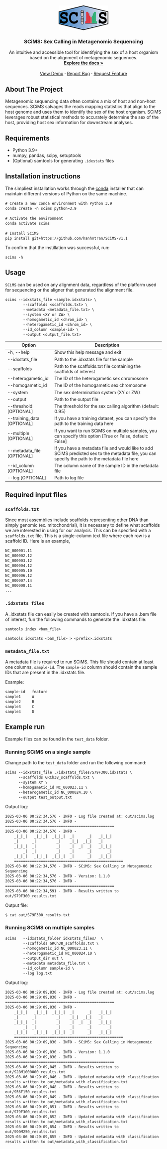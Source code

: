 <!-- PROJECT LOGO -->
<br />
<div align="center">
  <a href="https://github.com/othneildrew/Best-README-Template">
    <img src="static/scims_logo.png" alt="Logo" width="160" height="80">
  </a>

  <h3 align="center">SCiMS: Sex Calling in Metagenomic Sequencing</h3>

  <p align="center">
    An intuitive and accessible tool for identifying the sex of a host organism based on the alignment of metagenomic sequences.
    <br />
    <a href="https://github.com/hanhntran/SCiMS-v1.1"><strong>Explore the docs »</strong></a>
    <br />
    <br />
    <a href="https://github.com/hanhntran/SCiMS-v1.1">View Demo</a>
    &middot;
    <a href="https://github.com/hanhntran/SCiMS-v1.1/issues/new?labels=bug&template=bug-report---.md">Report Bug</a>
    &middot;
    <a href="https://github.com/hanhntran/SCiMS-v1.1/issues/new?labels=enhancement&template=feature-request---.md">Request Feature</a>
  </p>
</div>



<!-- ABOUT THE PROJECT -->
## About The Project

Metagenomic sequencing data often contains a mix of host and non-host sequences. SCiMS salvages the reads mapping statistics that align to the host genome and uses them to identify the sex of the host organism. SCiMS leverages robust statistical methods to accurately determine the sex of the host, providing host sex information for downstream analyses.




## Requirements

- Python 3.9+
- numpy, pandas, scipy, setuptools
- (Optional) samtools for generating `.idxstats` files 

## Installation instructions

The simpliest installation works through the [conda](https://docs.conda.io/en/latest/miniconda.html) installer that can maintain different versions of Python on the same machine. 

```
# Create a new conda environment with Python 3.9
conda create -n scims python=3.9

# Activate the environment
conda activate scims

# Install SCiMS
pip install git+https://github.com/hanhntran/SCiMS-v1.1
```

To confirm that the instillation was successful, run:
```
scims -h
```

## Usage
`SCiMS` can be used on any alignment data, regardless of the platform used for sequencing or the aligner that generated the alignment file. 

```
scims --idxstats_file <sample.idxstats> \
        --scaffolds <scaffolds.txt> \
        --metadata <metadata_file.txt> \
        --system <XY or ZW> \
        --homogametic_id <chrom_id> \
        --heterogametic_id <chrom_id> \
        --id_column <sample-id> \
        --output <output_file.txt>
```
| Option             | Description                                                                          |
|--------------------|----------------------------------------------------------------------------------|
| -h, --help         | Show this help message and exit                                                      |
| --idxstats_file    | Path to the .idxstats file for the sample                                             |
| --scaffolds        | Path to the scaffolds.txt file containing the scaffolds of interest                     |
| --heterogametic_id | The ID of the heterogametic sex chromosome                                             |
| --homogametic_id   | The ID of the homogametic sex chromosome                                               |
| --system           | The sex determination system (XY or ZW)                                                |
| --output           | Path to the output file                                                                |
| --threshold [OPTIONAL]        | The threshold for the sex calling algorithm (default: 0.95)                             |
| --training_data [OPTIONAL]    | If you have a training dataset, you can specify the path to the training data here        |
| --multiple [OPTIONAL]    | If you want to run SCiMS on multiple samples, you can specify this option [True or False, default: False]         |
| --metadata_file [OPTIONAL]    | If you have a metadata file and would like to add SCiMS predicted sex to the metadata file, you can specify the path to the metadata file here         |
| --id_column [OPTIONAL]        | The column name of the sample ID in the metadata file                                  |
| --log [OPTIONAL]    | Path to log file         |
## Required input files

### `scaffolds.txt`
Since most assemblies include scaffolds representing other DNA than simply genomic (ex. mitochondrial), it is necessary to define what scaffolds we are interested in using for our analysis. This can be specified with a ```scaffolds.txt``` file. This is a single-column text file where each row is a scaffold ID. Here is an example, 
```
NC_000001.11
NC_000002.12
NC_000003.12
NC_000004.12
NC_000005.10
NC_000006.12
NC_000007.14
NC_000008.11
...
``` 

### `.idxstats files`
A .idxstats file can easily be created with samtools. If you have a .bam file of interest, fun the following commands to generate the .idxstats file:

```shell
samtools index <bam_file>
```

```shell
samtools idxstats <bam_file> > <prefix>.idxstats
```

### `metadata_file.txt`
A metadata file is required to run SCiMS. This file should contain at least one columns, `sample-id`. The `sample-id` column should contain the sample IDs that are present in the .idxstats file. 

Example:
```
sample-id	feature
sample1		A
sample2		B
sample3		C
sample4		D

```

## Example run
Example files can be found in the ```test_data``` folder.

### Running SCiMS on a single sample
Change path to the ```test_data``` folder and run the following command:
```
scims --idxstats_file ./idxstats_files/S79F300.idxstats \
      --scaffolds GRCh38_scaffolds.txt \
      --system XY \
      --homogametic_id NC_000023.11 \
      --heterogametic_id NC_000024.10 \
      --output test_output.txt
```

Output log:
```
2025-03-06 00:22:34,576 - INFO - Log file created at: out/scims.log
2025-03-06 00:22:34,576 - INFO -  
=================================================
2025-03-06 00:22:34,576 - INFO - 
    _|_|_|   _|_|_|  _|_|_|  _|      _|   _|_|_|  
    _|      _|         _|    _|_|  _|_|   _|        
    _|_|_|  _|         _|    _|  _|  _|   _|_|_|    
        _|  _|         _|    _|      _|       _|  
    _|_|_|   _|_|_|  _|_|_|  _|      _|   _|_|_|    
    =================================================
2025-03-06 00:22:34,576 - INFO - SCiMS: Sex Calling in Metagenomic Sequencing
2025-03-06 00:22:34,576 - INFO - Version: 1.1.0
2025-03-06 00:22:34,576 - INFO - =================================================
2025-03-06 00:22:34,591 - INFO - Results written to out/S79F300_results.txt
```
Output file:
```
$ cat out/S79F300_results.txt
```

### Running SCiMS on multiple samples

```
scims   --idxstats_folder idxstats_files/  \
        --scaffolds GRCh38_scaffolds.txt \
        --homogametic_id NC_000023.11 \
        --heterogametic_id NC_000024.10 \
        --output_dir out \
        --metadata metadata_file.txt \
        --id_column sample-id \
        --log log.txt
```

Output log:
```
2025-03-06 00:29:09,830 - INFO - Log file created at: out/scims.log
2025-03-06 00:29:09,830 - INFO -  
=================================================
2025-03-06 00:29:09,830 - INFO - 
    _|_|_|   _|_|_|  _|_|_|  _|      _|   _|_|_|  
    _|      _|         _|    _|_|  _|_|   _|        
    _|_|_|  _|         _|    _|  _|  _|   _|_|_|    
        _|  _|         _|    _|      _|       _|  
    _|_|_|   _|_|_|  _|_|_|  _|      _|   _|_|_|    
    =================================================
2025-03-06 00:29:09,830 - INFO - SCiMS: Sex Calling in Metagenomic Sequencing
2025-03-06 00:29:09,830 - INFO - Version: 1.1.0
2025-03-06 00:29:09,830 - INFO - =================================================
2025-03-06 00:29:09,845 - INFO - Results written to out/S28M1000000_results.txt
2025-03-06 00:29:09,846 - INFO - Updated metadata with classification results written to out/metadata_with_classification.txt
2025-03-06 00:29:09,848 - INFO - Results written to out/S56F150_results.txt
2025-03-06 00:29:09,849 - INFO - Updated metadata with classification results written to out/metadata_with_classification.txt
2025-03-06 00:29:09,851 - INFO - Results written to out/S79F300_results.txt
2025-03-06 00:29:09,852 - INFO - Updated metadata with classification results written to out/metadata_with_classification.txt
2025-03-06 00:29:09,854 - INFO - Results written to out/S90M250_results.txt
2025-03-06 00:29:09,855 - INFO - Updated metadata with classification results written to out/metadata_with_classification.txt
```
